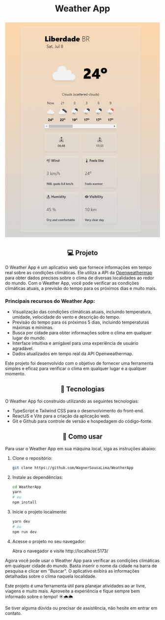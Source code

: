<h1 align="center"> Weather App 


![Banner Principal](src/assets/banner.png) </h1>

<h2 align="center"> 💻 Projeto </h2>

O Weather App é um aplicativo web que fornece informações em tempo real sobre as condições climáticas. Ele utiliza a API da [Openweathermap](https://openweathermap.org/) para obter dados precisos sobre o clima de diversas localidades ao redor do mundo. Com o Weather App, você pode verificar as condições climáticas atuais, a previsão do tempo para os próximos dias e muito mais.

### Principais recursos do Weather App:

- Visualização das condições climáticas atuais, incluindo temperatura, umidade, velocidade do vento e descrição do tempo.
- Previsão do tempo para os próximos 5 dias, incluindo temperaturas máximas e mínimas.
- Busca por cidade para obter informações sobre o clima em qualquer lugar do mundo.
- Interface intuitiva e amigável para uma experiência de usuário agradável.
- Dados atualizados em tempo real da API Openweathermap.

Este projeto foi desenvolvido com o objetivo de fornecer uma ferramenta simples e eficaz para verificar o clima em qualquer lugar e a qualquer momento.

<h2 align="center"> 🚀 Tecnologias </h2>

O Weather App foi construído utilizando as seguintes tecnologias:

- TypeScript e Tailwind CSS para o desenvolvimento do front-end.
- ReactJS e Vite para a criação da aplicação web.
- Git e Github para controle de versão e hospedagem do código-fonte.

<h2 align="center"> 📝 Como usar </h2>

Para usar o Weather App em sua máquina local, siga as instruções abaixo:

1. Clone o repositório:

   ```bash
   git clone https://github.com/WagnerSousaLima/WeatherApp
   ```

2. Instale as dependências:

   ```bash
   cd WeatherApp
   yarn
   # ou
   npm install
   ```

3. Inicie o projeto localmente:

   ```bash
   yarn dev
   # ou
   npm run dev
   ```

4. Acesse o projeto no seu navegador:

   Abra o navegador e visite http://localhost:5173/

Agora você pode usar o Weather App para verificar as condições climáticas em qualquer cidade do mundo. Basta inserir o nome da cidade na barra de pesquisa e clicar em "Buscar". O aplicativo exibirá as informações detalhadas sobre o clima naquela localidade.

Este projeto é uma ferramenta útil para planejar atividades ao ar livre, viagens e muito mais. Aproveite a experiência e fique sempre bem informado sobre o tempo! ☀️🌧️🌦️

Se tiver alguma dúvida ou precisar de assistência, não hesite em entrar em contato.
